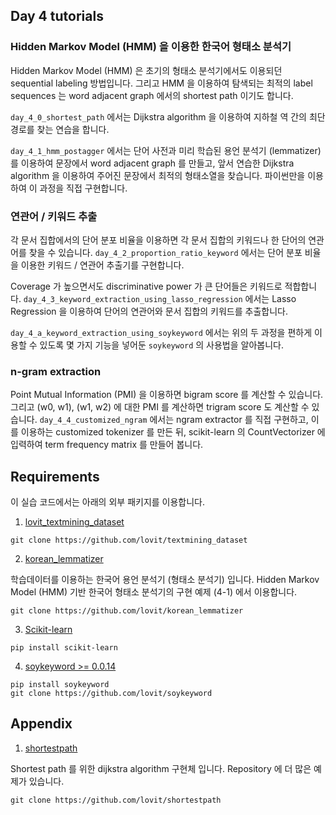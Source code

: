 ## Day 4 tutorials

### Hidden Markov Model (HMM) 을 이용한 한국어 형태소 분석기

Hidden Markov Model (HMM) 은 초기의 형태소 분석기에서도 이용되던 sequential labeling 방법입니다. 그리고 HMM 을 이용하여 탐색되는 최적의 label sequences 는  word adjacent graph 에서의 shortest path 이기도 합니다.

`day_4_0_shortest_path` 에서는 Dijkstra algorithm 을 이용하여 지하철 역 간의 최단경로를 찾는 연습을 합니다.

`day_4_1_hmm_postagger` 에서는 단어 사전과 미리 학습된 용언 분석기 (lemmatizer) 를 이용하여 문장에서 word adjacent graph 를 만들고, 앞서 연습한 Dijkstra algorithm 을 이용하여 주어진 문장에서 최적의 형태소열을 찾습니다. 파이썬만을 이용하여 이 과정을 직접 구현합니다.

### 연관어 / 키워드 추출

각 문서 집합에서의 단어 분포 비율을 이용하면 각 문서 집합의 키워드나 한 단어의 연관어를 찾을 수 있습니다. `day_4_2_proportion_ratio_keyword` 에서는 단어 분포 비율을 이용한 키워드 / 연관어 추출기를 구현합니다.

Coverage 가 높으면서도 discriminative power 가 큰 단어들은 키워드로 적합합니다. `day_4_3_keyword_extraction_using_lasso_regression` 에서는 Lasso Regression 을 이용하여 단어의 연관어와 문서 집합의 키워드를 추출합니다.

`day_4_a_keyword_extraction_using_soykeyword` 에서는 위의 두 과정을 편하게 이용할 수 있도록 몇 가지 기능을 넣어둔 `soykeyword` 의 사용법을 알아봅니다.

### n-gram extraction

Point Mutual Information (PMI) 을 이용하면 bigram score 를 계산할 수 있습니다. 그리고 (w0, w1), (w1, w2) 에 대한 PMI 를 계산하면 trigram score 도 계산할 수 있습니다. `day_4_4_customized_ngram` 에서는 ngram extractor 를 직접 구현하고, 이를 이용하는 customized tokenizer 를 만든 뒤, scikit-learn 의 CountVectorizer 에 입력하여 term frequency matrix 를 만들어 봅니다.


## Requirements

이 실습 코드에서는 아래의 외부 패키지를 이용합니다.

1. [lovit_textmining_dataset](https://github.com/lovit/textmining_dataset)

```
git clone https://github.com/lovit/textmining_dataset
```

2. [korean_lemmatizer](https://github.com/lovit/korean_lemmatizer)

학습데이터를 이용하는 한국어 용언 분석기 (형태소 분석기) 입니다. Hidden Markov Model (HMM) 기반 한국어 형태소 분석기의 구현 예제 (4-1) 에서 이용합니다.

```
git clone https://github.com/lovit/korean_lemmatizer
```

3. [Scikit-learn](https://scikit-learn.org/)

```
pip install scikit-learn
```

4. [soykeyword >= 0.0.14](https://github.com/lovit/soykeyword/)

```
pip install soykeyword
git clone https://github.com/lovit/soykeyword
```

## Appendix

1. [shortestpath](https://github.com/lovit/shortestpath)

Shortest path 를 위한 dijkstra algorithm 구현체 입니다. Repository 에 더 많은 예제가 있습니다.

```
git clone https://github.com/lovit/shortestpath
```
